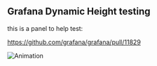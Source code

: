 ## Grafana Dynamic Height testing

this is a panel to help test:

https://github.com/grafana/grafana/pull/11829

![Animation](https://raw.githubusercontent.com/ryantxu/dynamic-height-panel/master/anim.gif)
